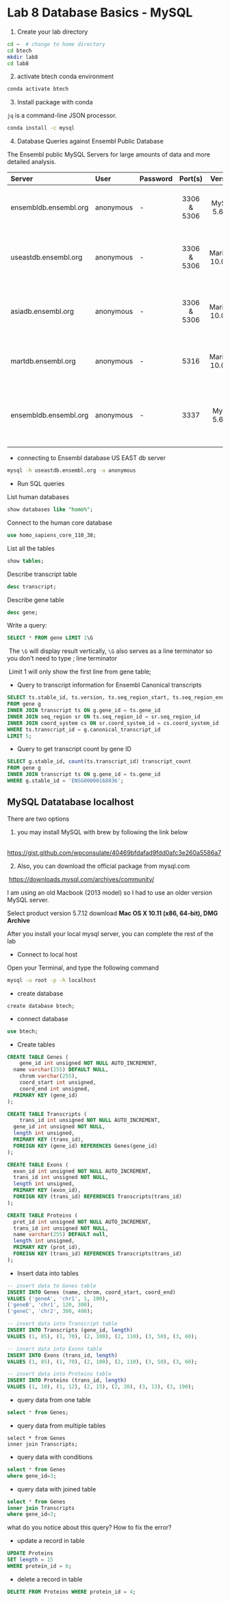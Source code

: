 # Lab 8 Database Basics - MySQL

1. Create your lab directory

```sh
cd ~  # change to home directory
cd btech 
mkdir lab8
cd lab8
```

2. activate btech conda environment

```sh
conda activate btech
```

3. Install package with conda

`jq` is a command-line JSON processor. 

```sh
conda install -c mysql
```



4. Database Queries against Ensembl Public Database

The Ensembl public MySQL Servers for large amounts of data and more detailed analysis. 

| Server                | User      | Password |   Port(s)   |     Version     | Notes                                                     |
| :-------------------- | :-------- | :------- | :---------: | :-------------: | :-------------------------------------------------------- |
| ensembldb.ensembl.org | anonymous | -        | 3306 & 5306 |  MySQL 5.6.33   | From Ensembl **48** onwards only                          |
| useastdb.ensembl.org  | anonymous | -        | 3306 & 5306 | MariaDB 10.0.30 | **Current** and **previous** Ensembl version only         |
| asiadb.ensembl.org    | anonymous | -        | 3306 & 5306 | MariaDB 10.0.30 | **Current** and **previous** Ensembl version only         |
| martdb.ensembl.org    | anonymous | -        |    5316     | MariaDB 10.0.30 | From Ensembl **48** onwards only                          |
| ensembldb.ensembl.org | anonymous | -        |    3337     |  MySQl 5.6.33   | Databases for **archive GRCh37** - **release 79 onwards** |



- connecting to Ensembl database US EAST db server

```sh
mysql -h useastdb.ensembl.org -u anonymous 
```

- Run SQL queries

List human databases

```sql
show databases like "homo%";
```

Connect to the human core database

```sql
use homo_sapiens_core_110_38;
```

List all the tables

```sql
show tables;
```

Describe transcript table

```sql
desc transcript;
```

Describe gene table

```sql
desc gene;
```



Write a query:

```sql
SELECT * FROM gene LIMIT 1\G
```

​	The `\G` will display result vertically, `\G` also serves as a line terminator so you don't need to type ; line terminator

​	Limit 1 will only show the first line from gene table;



- Query to transcript information for Ensembl Canonical transcripts

```sql
SELECT ts.stable_id, ts.version, ts.seq_region_start, ts.seq_region_end, ts.seq_region_strand, sr.name
FROM gene g
INNER JOIN transcript ts ON g.gene_id = ts.gene_id
INNER JOIN seq_region sr ON ts.seq_region_id = sr.seq_region_id
INNER JOIN coord_system cs ON sr.coord_system_id = cs.coord_system_id
WHERE ts.transcript_id = g.canonical_transcript_id
LIMIT 5;
```



- Query to get transcript count by gene ID

```sql
SELECT g.stable_id, count(ts.transcript_id) transcript_count 
FROM gene g
INNER JOIN transcript ts ON g.gene_id = ts.gene_id
WHERE g.stable_id = 'ENSG00000168036';
```





## MySQL Datatabase localhost

There are two options

1. you may install MySQL with brew by following the link below

​		https://gist.github.com/wpconsulate/40469bfdafad9fdd0afc3e260a5586a7

2. Also, you can download the official package from mysql.com

​		https://downloads.mysql.com/archives/community/

I am using an old Macbook (2013 model) so I had to use an older version MySQL server.

Select product version 5.7.12 download **Mac OS X 10.11 (x86, 64-bit), DMG Archive**



After you install your local mysql server, you can complete the rest of the lab



- Connect to local host

Open your Terminal, and type the following command

```sh
mysql -u root -p -h localhost
```

- create database

```mysql
create database btech;
```

- connect database

```sql
use btech;
```



- Create tables

```sql
CREATE TABLE Genes (
	gene_id int unsigned NOT NULL AUTO_INCREMENT,
  name varchar(255) DEFAULT NULL,
	chrom varchar(255),
	coord_start int unsigned,
	coord_end int unsigned,
  PRIMARY KEY (gene_id)
);

CREATE TABLE Transcripts (
	trans_id int unsigned NOT NULL AUTO_INCREMENT,
  gene_id int unsigned NOT NULL,
  length int unsigned,
  PRIMARY KEY (trans_id),
  FOREIGN KEY (gene_id) REFERENCES Genes(gene_id)
);

CREATE TABLE Exons (
  exon_id int unsigned NOT NULL AUTO_INCREMENT,
  trans_id int unsigned NOT NULL,
  length int unsigned,
  PRIMARY KEY (exon_id),
  FOREIGN KEY (trans_id) REFERENCES Transcripts(trans_id)
);

CREATE TABLE Proteins (
  prot_id int unsigned NOT NULL AUTO_INCREMENT,
  trans_id int unsigned NOT NULL,
  name varchar(255) DEFAULT null,
  length int unsigned,
  PRIMARY KEY (prot_id),
  FOREIGN KEY (trans_id) REFERENCES Transcripts(trans_id)
);
```



- Insert data into tables

```sql
-- insert data to Genes table
INSERT INTO Genes (name, chrom, coord_start, coord_end) 
VALUES ('geneA', 'chr1', 1, 100), 
('geneB', 'chr1', 120, 300), 
('geneC', 'chr2', 300, 400);

-- insert data into Transcript table
INSERT INTO Transcripts (gene_id, length) 
VALUES (1, 85), (1, 70), (2, 100), (2, 110), (3, 50), (3, 60);

-- insert data into Exons table
INSERT INTO Exons (trans_id, length) 
VALUES (1, 85), (1, 70), (2, 100), (2, 110), (3, 50), (3, 60);

-- insert data into Proteins table
INSERT INTO Proteins (trans_id, length) 
VALUES (1, 10), (1, 12), (2, 15), (2, 20), (3, 13), (3, 190);
```



- query data from one table

```sql
select * from Genes;
```



- query data from multiple tables

```sq
select * from Genes
inner join Transcripts;
```



- query data with conditions

```sql
select * from Genes
where gene_id=3;
```



- query data with joined table

```sql
select * from Genes
inner join Transcripts
where gene_id=3;
```

what do you notice about this query? How to fix the error?



- update a record in table

```sql
UPDATE Proteins
SET length = 15
WHERE protein_id = 6;
```



- delete a record in table

```sql
DELETE FROM Proteins WHERE protein_id = 4;
```
